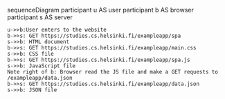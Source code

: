 sequenceDiagram
    participant u AS user
    participant b AS browser
    participant s AS server

    u->>b:User enters to the website
    b->>s: GET https://studies.cs.helsinki.fi/exampleapp/spa
    s->>b: HTML document
    b->>s: GET https://studies.cs.helsinki.fi/exampleapp/main.css
    s->>b: CSS file
    b->>s: GET https://studies.cs.helsinki.fi/exampleapp/spa.js
    s->>b: JavaScript file
    Note right of b: Browser read the JS file and make a GET requests to /exampleapp/data.json
    b->>s: GET https://studies.cs.helsinki.fi/exampleapp/data.json
    s->>b: JSON file
